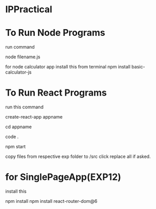# IPPractical

# To Run Node Programs 
run command 

node filename.js

for node calculator app install this from terminal
npm install basic-calculator-js

# To Run React Programs

run this command

create-react-app appname

cd appname

code .

npm start

copy files from respective exp folder to /src click replace all if asked.

# for SinglePageApp(EXP12)

install this

npm install npm install react-router-dom@6

